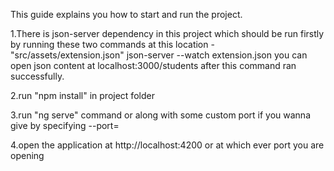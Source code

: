 This guide explains you how to start and run the project.

1.There is json-server dependency in this project which should be run firstly by running these two commands at this     location -"src/assets/extension.json"
    json-server --watch extension.json
    you can open json content at localhost:3000/students after this command ran successfully.
    
2.run "npm install" in project folder

3.run "ng serve" command or along with some custom port if you wanna give by specifying --port= <port-number>
  
4.open the application at http://localhost:4200 or at which ever port you are opening

